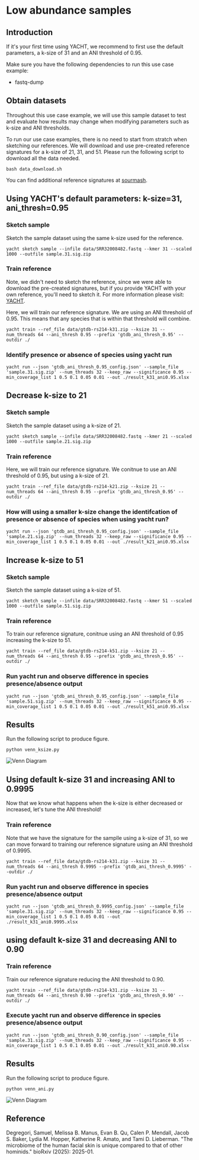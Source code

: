 
# Low abundance samples

## Introduction

If it's your first time using YACHT, we recommend to first use the default parameters, a k-size of 31 and an ANI threshold of 0.95.

Make sure you have the following dependencies to run this use case example:

- fastq-dump

## Obtain datasets

Throughout this use case example, we will use this sample dataset to test and evaluate how results may change when modifying parameters such as k-size and ANI thresholds.

To run our use case examples, there is no need to start from stratch when sketching our references. We will download and use pre-created reference signatures for a k-size of 21, 31, and 51. Please run the following script to download all the data needed.

    bash data_download.sh

You can find additional reference signatures at [sourmash](https://sourmash.readthedocs.io/en/latest/databases.html#id9). 

## Using YACHT's default parameters: k-size=31, ani_thresh=0.95

### Sketch sample

Sketch the sample dataset using the same k-size used for the reference.

    yacht sketch sample --infile data/SRR32008482.fastq --kmer 31 --scaled 1000 --outfile sample.31.sig.zip

### Train reference

Note, we didn't need to sketch the reference, since we were able to download the pre-created signatures, but if you provide YACHT with your own reference, you'll need to sketch it. For more information please visit: [YACHT](https://github.com/KoslickiLab/YACHT?tab=readme-ov-file#creating-sketches-of-your-reference-database-genomes-yacht-sketch-ref). 

Here, we will train our reference signature. We are using an ANI threshold of 0.95. This means that any species that is within that threshold will combine.

    yacht train --ref_file data/gtdb-rs214-k31.zip --ksize 31 --num_threads 64 --ani_thresh 0.95 --prefix 'gtdb_ani_thresh_0.95' --outdir ./

### Identify presence or absence of species using yacht run

    yacht run --json 'gtdb_ani_thresh_0.95_config.json' --sample_file 'sample.31.sig.zip' --num_threads 32 --keep_raw --significance 0.95 --min_coverage_list 1 0.5 0.1 0.05 0.01 --out ./result_k31_ani0.95.xlsx

## Decrease k-size to 21

### Sketch sample

Sketch the sample dataset using a k-size of 21.

    yacht sketch sample --infile data/SRR32008482.fastq --kmer 21 --scaled 1000 --outfile sample.21.sig.zip

### Train reference

Here, we will train our reference signature. We conitnue to use an ANI threshold of 0.95, but using a k-size of 21.

    yacht train --ref_file data/gtdb-rs214-k21.zip --ksize 21 --num_threads 64 --ani_thresh 0.95 --prefix 'gtdb_ani_thresh_0.95' --outdir ./

### How will using a smaller k-size change the identifcation of presence or absence of species when using yacht run?

    yacht run --json 'gtdb_ani_thresh_0.95_config.json' --sample_file 'sample.21.sig.zip' --num_threads 32 --keep_raw --significance 0.95 --min_coverage_list 1 0.5 0.1 0.05 0.01 --out ./result_k21_ani0.95.xlsx

## Increase k-size to 51

### Sketch sample

Sketch the sample dataset using a k-size of 51.

    yacht sketch sample --infile data/SRR32008482.fastq --kmer 51 --scaled 1000 --outfile sample.51.sig.zip

### Train reference

To train our reference signature, conitnue using an ANI threshold of 0.95 increasing the k-size to 51.

    yacht train --ref_file data/gtdb-rs214-k51.zip --ksize 21 --num_threads 64 --ani_thresh 0.95 --prefix 'gtdb_ani_thresh_0.95' --outdir ./

### Run yacht run and observe difference in species presence/absence output

    yacht run --json 'gtdb_ani_thresh_0.95_config.json' --sample_file 'sample.51.sig.zip' --num_threads 32 --keep_raw --significance 0.95 --min_coverage_list 1 0.5 0.1 0.05 0.01 --out ./result_k51_ani0.95.xlsx

## Results

Run the following script to produce figure.

    python venn_ksize.py

![Venn Diagram](venn_low_abundance_species_ksize.png)

## Using default k-size 31 and increasing ANI to 0.9995

Now that we know what happens when the k-size is either decreased or increased, let's tune the ANI threshold!

### Train reference

Note that we have the signature for the samplle using a k-size of 31, so we can move forward to training our reference signature using an ANI threshold of 0.9995.

    yacht train --ref_file data/gtdb-rs214-k31.zip --ksize 31 --num_threads 64 --ani_thresh 0.9995 --prefix 'gtdb_ani_thresh_0.9995' --outdir ./

### Run yacht run and observe difference in species presence/absence output

    yacht run --json 'gtdb_ani_thresh_0.9995_config.json' --sample_file 'sample.31.sig.zip' --num_threads 32 --keep_raw --significance 0.95 --min_coverage_list 1 0.5 0.1 0.05 0.01 --out ./result_k31_ani0.9995.xlsx

## using default k-size 31 and decreasing ANI to 0.90

### Train reference

Train our reference signature reducing the ANI threshold to 0.90.

    yacht train --ref_file data/gtdb-rs214-k31.zip --ksize 31 --num_threads 64 --ani_thresh 0.90 --prefix 'gtdb_ani_thresh_0.90' --outdir ./

### Execute yacht run and observe difference in species presence/absence output

    yacht run --json 'gtdb_ani_thresh_0.90_config.json' --sample_file 'sample.31.sig.zip' --num_threads 32 --keep_raw --significance 0.95 --min_coverage_list 1 0.5 0.1 0.05 0.01 --out ./result_k31_ani0.90.xlsx

## Results

Run the following script to produce figure.

    python venn_ani.py

![Venn Diagram](venn_low_abundance_species_ani.png)

## Reference

Degregori, Samuel, Melissa B. Manus, Evan B. Qu, Calen P. Mendall, Jacob S. Baker, Lydia M. Hopper, Katherine R. Amato, and Tami D. Lieberman. "The microbiome of the human facial skin is unique compared to that of other hominids." bioRxiv (2025): 2025-01.